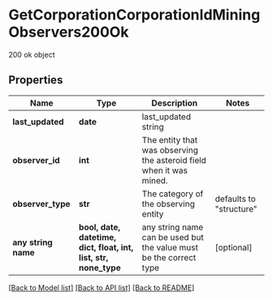 # GetCorporationCorporationIdMiningObservers200Ok

200 ok object

## Properties
Name | Type | Description | Notes
------------ | ------------- | ------------- | -------------
**last_updated** | **date** | last_updated string | 
**observer_id** | **int** | The entity that was observing the asteroid field when it was mined.  | 
**observer_type** | **str** | The category of the observing entity | defaults to "structure"
**any string name** | **bool, date, datetime, dict, float, int, list, str, none_type** | any string name can be used but the value must be the correct type | [optional]

[[Back to Model list]](../README.md#documentation-for-models) [[Back to API list]](../README.md#documentation-for-api-endpoints) [[Back to README]](../README.md)


